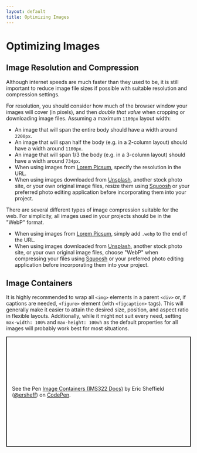 ```yaml
---
layout: default
title: Optimizing Images
---
```

# Optimizing Images
## Image Resolution and Compression
Although internet speeds are much faster than they used to be, it is still important to reduce image file sizes if possible with suitable resolution and compression settings.

For resolution, you should consider how much of the browser window your images will cover (in pixels), and then *double that value* when cropping or downloading image files. Assuming a maximum `1100px` layout width:
- An image that will span the entire body should have a width around `2200px`.
- An image that will span half the body (e.g. in a 2-column layout) should have a width around `1100px`.
- An image that will span 1/3 the body (e.g. in a 3-column layout) should have a width around `734px`.
- When using images from [Lorem Picsum](https://picsum.photos), specify the resolution in the URL.
- When using images downloaded from [Unsplash](https://unsplash.com), another stock photo site, or your own original image files, resize them using [Squoosh](https://squoosh.app) or your preferred photo editing application before incorporating them into your project.

There are several different types of image compression suitable for the web. For simplicity, all images used in your projects should be in the "WebP" format.
- When using images from [Lorem Picsum](https://picsum.photos), simply add `.webp` to the end of the URL.
- When using images downloaded from [Unsplash](https://unsplash.com), another stock photo site, or your own original image files, choose "WebP" when compressing your files using [Squoosh](https://squoosh.app) or your preferred photo editing application before incorporating them into your project.
## Image Containers
It is highly recommended to wrap all `<img>` elements in a parent `<div>` or, if captions are needed, `<figure>` element (with `<figcaption>` tags). This will generally make it easier to attain the desired size, position, and aspect ratio in flexible layouts. Additionally, while it might not suit every need, setting `max-width: 100%` and `max-height: 100vh` as the default properties for all images will probably work best for most situations.
<p class="codepen" data-height="300" data-default-tab="html,result" data-slug-hash="KKEpJzp" data-editable="true" data-user="ersheff" style="height: 300px; box-sizing: border-box; display: flex; align-items: center; justify-content: center; border: 2px solid; margin: 1em 0; padding: 1em;">
  <span>See the Pen <a href="https://codepen.io/ersheff/pen/KKEpJzp">
  Image Containers (IMS322 Docs)</a> by Eric Sheffield (<a href="https://codepen.io/ersheff">@ersheff</a>)
  on <a href="https://codepen.io">CodePen</a>.</span>
</p>
<script async src="https://cpwebassets.codepen.io/assets/embed/ei.js"></script>